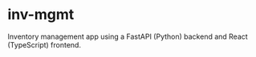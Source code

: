 # inv-mgmt
Inventory management app using a FastAPI (Python) backend and React (TypeScript) frontend. 
